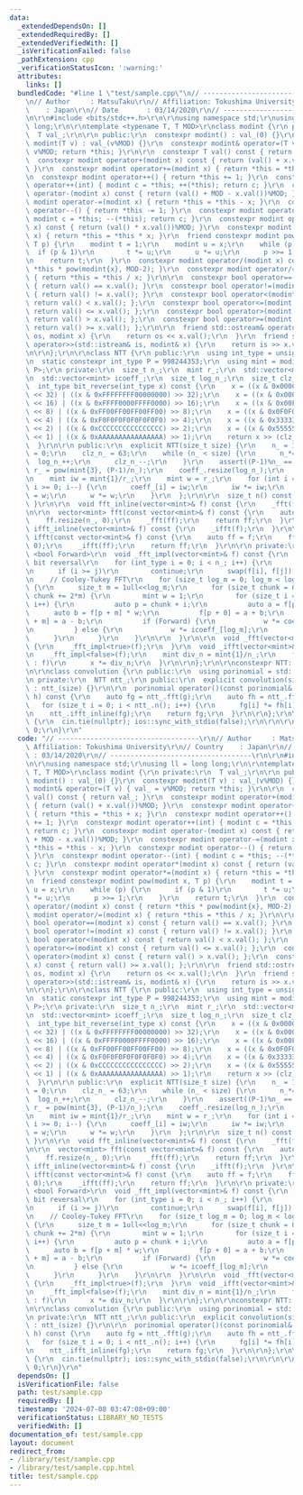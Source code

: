 ```yaml
---
data:
  _extendedDependsOn: []
  _extendedRequiredBy: []
  _extendedVerifiedWith: []
  _isVerificationFailed: false
  _pathExtension: cpp
  _verificationStatusIcon: ':warning:'
  attributes:
    links: []
  bundledCode: "#line 1 \"test/sample.cpp\"\n// -----------------------------------\r\
    \n// Author     : MatsuTaku\r\n// Affiliation: Tokushima University\r\n// Country\
    \    : Japan\r\n// Date       : 03/14/2020\r\n// -----------------------------------\r\
    \n\r\n#include <bits/stdc++.h>\r\n\r\nusing namespace std;\r\nusing ll = long\
    \ long;\r\n\r\ntemplate <typename T, T MOD>\r\nclass modint {\r\n private:\r\n\
    \  T val_;\r\n\r\n public:\r\n  constexpr modint() : val_(0) {}\r\n  constexpr\
    \ modint(T v) : val_(v%MOD) {}\r\n  constexpr modint& operator=(T v) { val_ =\
    \ v%MOD; return *this; }\r\n\r\n  constexpr T val() const { return val_; }\r\n\
    \  constexpr modint operator+(modint x) const { return (val() + x.val())%MOD;\
    \ }\r\n  constexpr modint operator+=(modint x) { return *this = *this + x; }\r\
    \n  constexpr modint operator++() { return *this += 1; }\r\n  constexpr modint\
    \ operator++(int) { modint c = *this; ++(*this); return c; }\r\n  constexpr modint\
    \ operator-(modint x) const { return (val() + MOD - x.val())%MOD; }\r\n  constexpr\
    \ modint operator-=(modint x) { return *this = *this - x; }\r\n  constexpr modint\
    \ operator--() { return *this -= 1; }\r\n  constexpr modint operator--(int) {\
    \ modint c = *this; --(*this); return c; }\r\n  constexpr modint operator*(modint\
    \ x) const { return (val() * x.val())%MOD; }\r\n  constexpr modint operator*=(modint\
    \ x) { return *this = *this * x; }\r\n  friend constexpr modint pow(modint x,\
    \ T p) {\r\n    modint t = 1;\r\n    modint u = x;\r\n    while (p) {\r\n    \
    \  if (p & 1)\r\n        t *= u;\r\n      u *= u;\r\n      p >>= 1;\r\n    }\r\
    \n    return t;\r\n  }\r\n  constexpr modint operator/(modint x) const { return\
    \ *this * pow(modint{x}, MOD-2); }\r\n  constexpr modint operator/=(modint x)\
    \ { return *this = *this / x; }\r\n\r\n  constexpr bool operator==(modint x) const\
    \ { return val() == x.val(); }\r\n  constexpr bool operator!=(modint x) const\
    \ { return val() != x.val(); }\r\n  constexpr bool operator<(modint x) const {\
    \ return val() < x.val(); };\r\n  constexpr bool operator<=(modint x) const {\
    \ return val() <= x.val(); };\r\n  constexpr bool operator>(modint x) const {\
    \ return val() > x.val(); };\r\n  constexpr bool operator>=(modint x) const {\
    \ return val() >= x.val(); };\r\n\r\n  friend std::ostream& operator<<(std::ostream&\
    \ os, modint x) {\r\n    return os << x.val();\r\n  }\r\n  friend std::istream&\
    \ operator>>(std::istream& is, modint& x) {\r\n    return is >> x.val_;\r\n  }\r\
    \n\r\n};\r\n\r\nclass NTT {\r\n public:\r\n  using int_type = unsigned long long;\r\
    \n  static constexpr int_type P = 998244353;\r\n  using mint = modint<int_type,\
    \ P>;\r\n private:\r\n  size_t n_;\r\n  mint r_;\r\n  std::vector<mint> coeff_;\r\
    \n  std::vector<mint> icoeff_;\r\n  size_t log_n_;\r\n  size_t clz_n_;\r\n\r\n\
    \  int_type bit_reverse(int_type x) const {\r\n    x = ((x & 0x00000000FFFFFFFF)\
    \ << 32) | ((x & 0xFFFFFFFF00000000) >> 32);\r\n    x = ((x & 0x0000FFFF0000FFFF)\
    \ << 16) | ((x & 0xFFFF0000FFFF0000) >> 16);\r\n    x = ((x & 0x00FF00FF00FF00FF)\
    \ << 8) | ((x & 0xFF00FF00FF00FF00) >> 8);\r\n    x = ((x & 0x0F0F0F0F0F0F0F0F)\
    \ << 4) | ((x & 0xF0F0F0F0F0F0F0F0) >> 4);\r\n    x = ((x & 0x3333333333333333)\
    \ << 2) | ((x & 0xCCCCCCCCCCCCCCCC) >> 2);\r\n    x = ((x & 0x5555555555555555)\
    \ << 1) | ((x & 0xAAAAAAAAAAAAAAAA) >> 1);\r\n    return x >> (clz_n_+1);\r\n\
    \  }\r\n\r\n public:\r\n  explicit NTT(size_t size) {\r\n    n_ = 1;\r\n    log_n_\
    \ = 0;\r\n    clz_n_ = 63;\r\n    while (n_ < size) {\r\n      n_*=2;\r\n    \
    \  log_n_++;\r\n      clz_n_--;\r\n    }\r\n    assert((P-1)%n_ == 0);\r\n   \
    \ r_ = pow(mint{3}, (P-1)/n_);\r\n    coeff_.resize(log_n_);\r\n    icoeff_.resize(log_n_);\r\
    \n    mint iw = mint{1}/r_;\r\n    mint w = r_;\r\n    for (int i = log_n_-1;\
    \ i >= 0; i--) {\r\n      coeff_[i] = iw;\r\n      iw *= iw;\r\n      icoeff_[i]\
    \ = w;\r\n      w *= w;\r\n    }\r\n  };\r\n\r\n  size_t n() const { return n_;\
    \ }\r\n\r\n  void fft_inline(vector<mint>& f) const {\r\n    _fft(f);\r\n  }\r\
    \n\r\n  vector<mint> fft(const vector<mint>& f) const {\r\n    auto ff = f;\r\n\
    \    ff.resize(n_, 0);\r\n    _fft(ff);\r\n    return ff;\r\n  }\r\n\r\n  void\
    \ ifft_inline(vector<mint>& f) const {\r\n    _ifft(f);\r\n  }\r\n\r\n  vector<mint>\
    \ ifft(const vector<mint>& f) const {\r\n    auto ff = f;\r\n    ff.resize(n_,\
    \ 0);\r\n    _ifft(ff);\r\n    return ff;\r\n  }\r\n\r\n private:\r\n  template\
    \ <bool Forward>\r\n  void _fft_impl(vector<mint>& f) const {\r\n    // iterative\
    \ bit reversal\r\n    for (int_type i = 0; i < n_; i++) {\r\n      auto j = bit_reverse(i);\r\
    \n      if (i >= j)\r\n        continue;\r\n      swap(f[i], f[j]);\r\n    }\r\
    \n    // Cooley-Tukey FFT\r\n    for (size_t log_m = 0; log_m < log_n_; log_m++)\
    \ {\r\n      size_t m = 1ull<<log_m;\r\n      for (size_t chunk = 0; chunk < n_;\
    \ chunk += 2*m) {\r\n        mint w = 1;\r\n        for (size_t i = 0; i < m;\
    \ i++) {\r\n          auto p = chunk + i;\r\n          auto a = f[p];\r\n    \
    \      auto b = f[p + m] * w;\r\n          f[p + 0] = a + b;\r\n          f[p\
    \ + m] = a - b;\r\n          if (Forward) {\r\n            w *= coeff_[log_m];\r\
    \n          } else {\r\n            w *= icoeff_[log_m];\r\n          }\r\n  \
    \      }\r\n      }\r\n    }\r\n\r\n  }\r\n\r\n  void _fft(vector<mint>& f) const\
    \ {\r\n    _fft_impl<true>(f);\r\n  }\r\n  void _ifft(vector<mint>& f) const {\r\
    \n    _fft_impl<false>(f);\r\n    mint div_n = mint{1}/n_;\r\n    for (auto& x\
    \ : f)\r\n      x *= div_n;\r\n  }\r\n\r\n};\r\n\r\nconstexpr NTT::int_type NTT::P;\r\
    \n\r\nclass convolution {\r\n public:\r\n  using porinomial = std::vector<NTT::mint>;\r\
    \n private:\r\n  NTT ntt_;\r\n public:\r\n  explicit convolution(size_t size)\
    \ : ntt_(size) {}\r\n\r\n  porinomial operator()(const porinomial& g, const porinomial&\
    \ h) const {\r\n    auto fg = ntt_.fft(g);\r\n    auto fh = ntt_.fft(h);\r\n \
    \   for (size_t i = 0; i < ntt_.n(); i++) {\r\n      fg[i] *= fh[i];\r\n    }\r\
    \n    ntt_.ifft_inline(fg);\r\n    return fg;\r\n  }\r\n\r\n};\r\n\r\nint main()\
    \ {\r\n  cin.tie(nullptr); ios::sync_with_stdio(false);\r\n\r\n\r\n\r\n  return\
    \ 0;\r\n}\r\n"
  code: "// -----------------------------------\r\n// Author     : MatsuTaku\r\n//\
    \ Affiliation: Tokushima University\r\n// Country    : Japan\r\n// Date      \
    \ : 03/14/2020\r\n// -----------------------------------\r\n\r\n#include <bits/stdc++.h>\r\
    \n\r\nusing namespace std;\r\nusing ll = long long;\r\n\r\ntemplate <typename\
    \ T, T MOD>\r\nclass modint {\r\n private:\r\n  T val_;\r\n\r\n public:\r\n  constexpr\
    \ modint() : val_(0) {}\r\n  constexpr modint(T v) : val_(v%MOD) {}\r\n  constexpr\
    \ modint& operator=(T v) { val_ = v%MOD; return *this; }\r\n\r\n  constexpr T\
    \ val() const { return val_; }\r\n  constexpr modint operator+(modint x) const\
    \ { return (val() + x.val())%MOD; }\r\n  constexpr modint operator+=(modint x)\
    \ { return *this = *this + x; }\r\n  constexpr modint operator++() { return *this\
    \ += 1; }\r\n  constexpr modint operator++(int) { modint c = *this; ++(*this);\
    \ return c; }\r\n  constexpr modint operator-(modint x) const { return (val()\
    \ + MOD - x.val())%MOD; }\r\n  constexpr modint operator-=(modint x) { return\
    \ *this = *this - x; }\r\n  constexpr modint operator--() { return *this -= 1;\
    \ }\r\n  constexpr modint operator--(int) { modint c = *this; --(*this); return\
    \ c; }\r\n  constexpr modint operator*(modint x) const { return (val() * x.val())%MOD;\
    \ }\r\n  constexpr modint operator*=(modint x) { return *this = *this * x; }\r\
    \n  friend constexpr modint pow(modint x, T p) {\r\n    modint t = 1;\r\n    modint\
    \ u = x;\r\n    while (p) {\r\n      if (p & 1)\r\n        t *= u;\r\n      u\
    \ *= u;\r\n      p >>= 1;\r\n    }\r\n    return t;\r\n  }\r\n  constexpr modint\
    \ operator/(modint x) const { return *this * pow(modint{x}, MOD-2); }\r\n  constexpr\
    \ modint operator/=(modint x) { return *this = *this / x; }\r\n\r\n  constexpr\
    \ bool operator==(modint x) const { return val() == x.val(); }\r\n  constexpr\
    \ bool operator!=(modint x) const { return val() != x.val(); }\r\n  constexpr\
    \ bool operator<(modint x) const { return val() < x.val(); };\r\n  constexpr bool\
    \ operator<=(modint x) const { return val() <= x.val(); };\r\n  constexpr bool\
    \ operator>(modint x) const { return val() > x.val(); };\r\n  constexpr bool operator>=(modint\
    \ x) const { return val() >= x.val(); };\r\n\r\n  friend std::ostream& operator<<(std::ostream&\
    \ os, modint x) {\r\n    return os << x.val();\r\n  }\r\n  friend std::istream&\
    \ operator>>(std::istream& is, modint& x) {\r\n    return is >> x.val_;\r\n  }\r\
    \n\r\n};\r\n\r\nclass NTT {\r\n public:\r\n  using int_type = unsigned long long;\r\
    \n  static constexpr int_type P = 998244353;\r\n  using mint = modint<int_type,\
    \ P>;\r\n private:\r\n  size_t n_;\r\n  mint r_;\r\n  std::vector<mint> coeff_;\r\
    \n  std::vector<mint> icoeff_;\r\n  size_t log_n_;\r\n  size_t clz_n_;\r\n\r\n\
    \  int_type bit_reverse(int_type x) const {\r\n    x = ((x & 0x00000000FFFFFFFF)\
    \ << 32) | ((x & 0xFFFFFFFF00000000) >> 32);\r\n    x = ((x & 0x0000FFFF0000FFFF)\
    \ << 16) | ((x & 0xFFFF0000FFFF0000) >> 16);\r\n    x = ((x & 0x00FF00FF00FF00FF)\
    \ << 8) | ((x & 0xFF00FF00FF00FF00) >> 8);\r\n    x = ((x & 0x0F0F0F0F0F0F0F0F)\
    \ << 4) | ((x & 0xF0F0F0F0F0F0F0F0) >> 4);\r\n    x = ((x & 0x3333333333333333)\
    \ << 2) | ((x & 0xCCCCCCCCCCCCCCCC) >> 2);\r\n    x = ((x & 0x5555555555555555)\
    \ << 1) | ((x & 0xAAAAAAAAAAAAAAAA) >> 1);\r\n    return x >> (clz_n_+1);\r\n\
    \  }\r\n\r\n public:\r\n  explicit NTT(size_t size) {\r\n    n_ = 1;\r\n    log_n_\
    \ = 0;\r\n    clz_n_ = 63;\r\n    while (n_ < size) {\r\n      n_*=2;\r\n    \
    \  log_n_++;\r\n      clz_n_--;\r\n    }\r\n    assert((P-1)%n_ == 0);\r\n   \
    \ r_ = pow(mint{3}, (P-1)/n_);\r\n    coeff_.resize(log_n_);\r\n    icoeff_.resize(log_n_);\r\
    \n    mint iw = mint{1}/r_;\r\n    mint w = r_;\r\n    for (int i = log_n_-1;\
    \ i >= 0; i--) {\r\n      coeff_[i] = iw;\r\n      iw *= iw;\r\n      icoeff_[i]\
    \ = w;\r\n      w *= w;\r\n    }\r\n  };\r\n\r\n  size_t n() const { return n_;\
    \ }\r\n\r\n  void fft_inline(vector<mint>& f) const {\r\n    _fft(f);\r\n  }\r\
    \n\r\n  vector<mint> fft(const vector<mint>& f) const {\r\n    auto ff = f;\r\n\
    \    ff.resize(n_, 0);\r\n    _fft(ff);\r\n    return ff;\r\n  }\r\n\r\n  void\
    \ ifft_inline(vector<mint>& f) const {\r\n    _ifft(f);\r\n  }\r\n\r\n  vector<mint>\
    \ ifft(const vector<mint>& f) const {\r\n    auto ff = f;\r\n    ff.resize(n_,\
    \ 0);\r\n    _ifft(ff);\r\n    return ff;\r\n  }\r\n\r\n private:\r\n  template\
    \ <bool Forward>\r\n  void _fft_impl(vector<mint>& f) const {\r\n    // iterative\
    \ bit reversal\r\n    for (int_type i = 0; i < n_; i++) {\r\n      auto j = bit_reverse(i);\r\
    \n      if (i >= j)\r\n        continue;\r\n      swap(f[i], f[j]);\r\n    }\r\
    \n    // Cooley-Tukey FFT\r\n    for (size_t log_m = 0; log_m < log_n_; log_m++)\
    \ {\r\n      size_t m = 1ull<<log_m;\r\n      for (size_t chunk = 0; chunk < n_;\
    \ chunk += 2*m) {\r\n        mint w = 1;\r\n        for (size_t i = 0; i < m;\
    \ i++) {\r\n          auto p = chunk + i;\r\n          auto a = f[p];\r\n    \
    \      auto b = f[p + m] * w;\r\n          f[p + 0] = a + b;\r\n          f[p\
    \ + m] = a - b;\r\n          if (Forward) {\r\n            w *= coeff_[log_m];\r\
    \n          } else {\r\n            w *= icoeff_[log_m];\r\n          }\r\n  \
    \      }\r\n      }\r\n    }\r\n\r\n  }\r\n\r\n  void _fft(vector<mint>& f) const\
    \ {\r\n    _fft_impl<true>(f);\r\n  }\r\n  void _ifft(vector<mint>& f) const {\r\
    \n    _fft_impl<false>(f);\r\n    mint div_n = mint{1}/n_;\r\n    for (auto& x\
    \ : f)\r\n      x *= div_n;\r\n  }\r\n\r\n};\r\n\r\nconstexpr NTT::int_type NTT::P;\r\
    \n\r\nclass convolution {\r\n public:\r\n  using porinomial = std::vector<NTT::mint>;\r\
    \n private:\r\n  NTT ntt_;\r\n public:\r\n  explicit convolution(size_t size)\
    \ : ntt_(size) {}\r\n\r\n  porinomial operator()(const porinomial& g, const porinomial&\
    \ h) const {\r\n    auto fg = ntt_.fft(g);\r\n    auto fh = ntt_.fft(h);\r\n \
    \   for (size_t i = 0; i < ntt_.n(); i++) {\r\n      fg[i] *= fh[i];\r\n    }\r\
    \n    ntt_.ifft_inline(fg);\r\n    return fg;\r\n  }\r\n\r\n};\r\n\r\nint main()\
    \ {\r\n  cin.tie(nullptr); ios::sync_with_stdio(false);\r\n\r\n\r\n\r\n  return\
    \ 0;\r\n}\r\n"
  dependsOn: []
  isVerificationFile: false
  path: test/sample.cpp
  requiredBy: []
  timestamp: '2024-07-08 03:47:08+09:00'
  verificationStatus: LIBRARY_NO_TESTS
  verifiedWith: []
documentation_of: test/sample.cpp
layout: document
redirect_from:
- /library/test/sample.cpp
- /library/test/sample.cpp.html
title: test/sample.cpp
---
```

